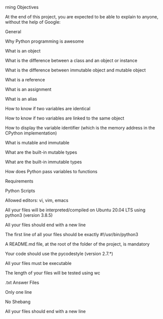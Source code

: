 rning Objectives

At the end of this project, you are expected to be able to explain to anyone, without the help of Google:



General

Why Python programming is awesome

What is an object

What is the difference between a class and an object or instance

What is the difference between immutable object and mutable object

What is a reference

What is an assignment

What is an alias

How to know if two variables are identical

How to know if two variables are linked to the same object

How to display the variable identifier (which is the memory address in the CPython implementation)

What is mutable and immutable

What are the built-in mutable types

What are the built-in immutable types

How does Python pass variables to functions

Requirements

Python Scripts

Allowed editors: vi, vim, emacs

All your files will be interpreted/compiled on Ubuntu 20.04 LTS using python3 (version 3.8.5)

All your files should end with a new line

The first line of all your files should be exactly #!/usr/bin/python3

A README.md file, at the root of the folder of the project, is mandatory

Your code should use the pycodestyle (version 2.7.*)

All your files must be executable

The length of your files will be tested using wc

.txt Answer Files

Only one line

No Shebang

All your files should end with a new line
